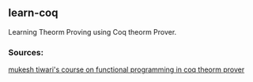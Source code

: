 ## learn-coq 

Learning Theorm Proving using Coq theorm Prover.


### Sources:

[mukesh tiwari's course on functional programming in coq theorm prover](https://www.youtube.com/watch?v=i2_LwOx3Ss4&list=PLKdfCSnZFxXHiaYo5vy2Y1hCT6uwzyaTW&index=3)

